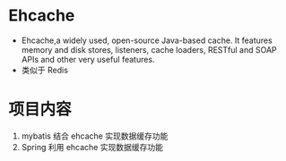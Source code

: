 # Ehcache
* Ehcache,a widely used, open-source Java-based cache. It features memory and disk stores, listeners, cache loaders, RESTful and SOAP APIs and other very useful features.
* 类似于 Redis
# 项目内容
1. mybatis 结合 ehcache 实现数据缓存功能
2. Spring 利用 ehcache 实现数据缓存功能
  
  